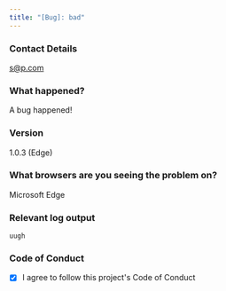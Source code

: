 ```yaml
---
title: "[Bug]: bad"
---
```


### Contact Details

s@p.com

### What happened?

A bug happened!

### Version

1.0.3 (Edge)

### What browsers are you seeing the problem on?

Microsoft Edge

### Relevant log output

```shell
uugh
```


### Code of Conduct

- [X] I agree to follow this project's Code of Conduct